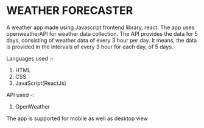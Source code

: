 # WEATHER FORECASTER
A weather app made using Javascript frontend library, react. The app uses openweatherAPI for weather data collection. The API provides the data for 5 days, consisting of weather data of every 3 hour per day. It means, the data is provided in the intervals of every 3 hour for each day, of 5 days.

Languages used :-
1. HTML
2. CSS
3. JavaScript(ReactJs)

API used -:
1. OpenWeather

The app is supported for mobile as well as desktop view
